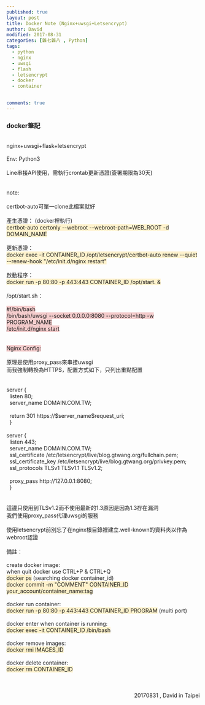 ```yaml
---
published: true
layout: post
title: Docker Note (Nginx+uwsgi+Letsencrypt)
author: David
modified: 2017-08-31
categories: [雜七雜八 , Python]
tags: 
  - python
  - nginx
  - uwsgi
  - flash
  - letsencrypt
  - docker
  - container

  
comments: true
---
```

<h3>
<b>docker筆記</b></h3>
<div>
<br /></div>
<div>
nginx+uwsgi+flask+letsencrypt</div>
<div>
<br /></div>
<div>
Env: Python3</div>
<div>
<br /></div>
<div>
Line串接API使用，需執行crontab更新憑證(簽署期限為30天)</div>
<div>
<br /></div>
<div>
<br /></div>
<div>
<div>
note:</div>
<div>
<br /></div>
<div>
certbot-auto可單一clone此檔案就好</div>
<div>
<br /></div>
<div>
產生憑證： (docker裡執行)</div>
<div>
<span style="background-color: #fff2cc;">certbot-auto certonly --webroot --webroot-path=WEB_ROOT -d DOMAIN_NAME</span></div>
<div>
<br /></div>
<div>
更新憑證：&nbsp;</div>
<div>
<span style="background-color: #fff2cc;">docker exec -it CONTAINER_ID /opt/letsencrypt/certbot-auto renew --quiet --renew-hook "/etc/init.d/nginx restart"</span></div>
<div>
<br /></div>
<div>
啟動程序：&nbsp;</div>
<div>
<span style="background-color: #fff2cc;">docker run -p 80:80 -p 443:443 CONTAINER_ID /opt/start. &amp;</span></div>
</div>
<div>
<br /></div>
<div>
/opt/start.sh：</div>
<div>
<br /></div>
<div>
<span style="background-color: #f4cccc;">#!/bin/bash</span></div>
<div>
<span style="background-color: #f4cccc;">/bin/bash/uwsgi --socket 0.0.0.0:8080 --protocol=http -w PROGRAM_NAME</span></div>
<div>
<span style="background-color: #f4cccc;">/etc/init.d/nginx start</span><br />
<span style="background-color: #f4cccc;"><br /></span>
<span style="background-color: #f4cccc;"><br /></span>
<span style="background-color: #f4cccc;">Nginx Config:</span><br />
<span style="background-color: #f4cccc;"><br /></span>
原理是使用proxy_pass來串接uwsgi<br />
而我強制轉換為HTTPS，配置方式如下，只列出重點配置<br />
<br />
<br />
server {<br />
&nbsp; listen 80;<br />
&nbsp; server_name DOMAIN.COM.TW;<br />
&nbsp;<br />
&nbsp; return 301 https://$server_name$request_uri;<br />
&nbsp; }<br />
<br />
server {<br />
&nbsp; listen 443;<br />
&nbsp; server_name DOMAIN.COM.TW;<br />
&nbsp; ssl_certificate /etc/letsencrypt/live/blog.gtwang.org/fullchain.pem;<br />
&nbsp; ssl_certificate_key /etc/letsencrypt/live/blog.gtwang.org/privkey.pem;<br />
&nbsp; ssl_protocols TLSv1 TLSv1.1 TLSv1.2; <br />
<br />
&nbsp; proxy_pass http://127.0.0.1:8080;<br />
&nbsp; }</div>
<div>
<br />
<br />
這邊只使用到TLSv1.2而不使用最新的1.3原因是因為1.3存在漏洞<br />
我們使用proxy_pass代理uwsgi的服務<br />
<br />
使用letsencrypt前別忘了在nginx根目錄裡建立.well-known的資料夾以作為webroot認證<br />
<br /></div>
<div>
備註：</div>
<div>
<br /></div>
<div>
create docker image:</div>
<div>
when quit docker use CTRL+P &amp; CTRL+Q</div>
<div>
<span style="background-color: #fff2cc;">docker ps</span> (searching docker container_id)</div>
<div>
<span style="background-color: #fff2cc;">docker commit -m "COMMENT" CONTAINER_ID your_account/container_name:tag</span></div>
<div>
<br /></div>
<div>
docker run container:</div>
<div>
<span style="background-color: #fff2cc;">docker run -p 80:80 -p 443:443 CONTAINER_ID PROGRAM</span> (multi port)</div>
<div>
<br /></div>
<div>
docker enter when container is running:</div>
<div>
<span style="background-color: #fff2cc;">docker exec -it CONTAINER_ID /bin/bash</span></div>
<div>
<br /></div>
<div>
docker remove images:</div>
<div>
<span style="background-color: #fff2cc;">docker rmi IMAGES_ID</span></div>
<div>
<br /></div>
<div>
docker delete container:</div>
<div>
<span style="background-color: #fff2cc;">docker rm CONTAINER_ID</span></div>
<div>
<br /></div>
<div>
<br /></div>
<div>
<br /></div>
<div style="text-align: right;">
20170831 , David in Taipei</div>
<div style="text-align: right;">
<br /></div>
<div style="text-align: right;">
<br /></div>

